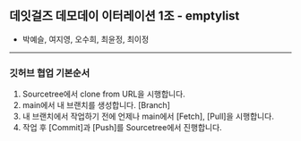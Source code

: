 ## 데잇걸즈 데모데이 이터레이션 1조 - emptylist
- 박예슬, 여지영, 오수희, 최윤정, 최이정
---
### 깃허브 협업 기본순서
1. Sourcetree에서 clone from URL을 시행합니다.
2. main에서 내 브랜치를 생성합니다. [Branch]
3. 내 브랜치에서 작업하기 전에 언제나 main에서 [Fetch], [Pull]을 시행합니다.
4. 작업 후 [Commit]과 [Push]를 Sourcetree에서 진행합니다.